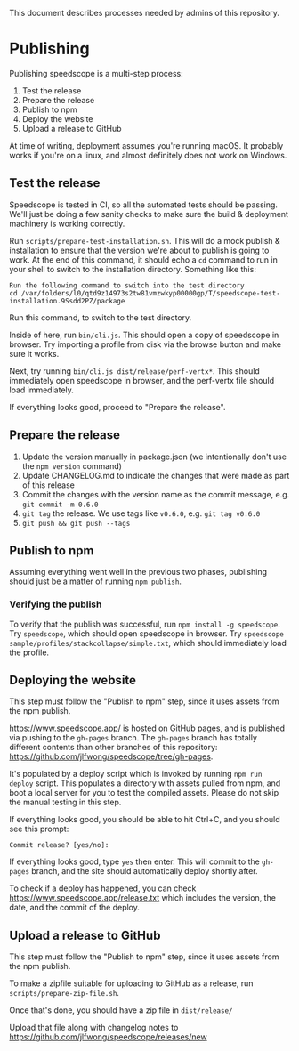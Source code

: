 This document describes processes needed by admins of this repository.

# Publishing

Publishing speedscope is a multi-step process:

1.  Test the release
2.  Prepare the release
3.  Publish to npm
4.  Deploy the website
5.  Upload a release to GitHub

At time of writing, deployment assumes you're running macOS. It probably
works if you're on a linux, and almost definitely does not work on Windows.

## Test the release

Speedscope is tested in CI, so all the automated tests should be passing. We'll
just be doing a few sanity checks to make sure the build & deployment machinery is working correctly.

Run `scripts/prepare-test-installation.sh`. This will do a mock publish &
installation to ensure that the version we're about to publish is going to
work. At the end of this command, it should echo a `cd` command to run in your shell
to switch to the installation directory. Something like this:

```
Run the following command to switch into the test directory
cd /var/folders/l0/qtd9z14973s2tw81vmzwkyp00000gp/T/speedscope-test-installation.9Ssdd2PZ/package
```

Run this command, to switch to the test directory.

Inside of here, run `bin/cli.js`. This should open a copy of speedscope in browser.
Try importing a profile from disk via the browse button and make sure it works.

Next, try running `bin/cli.js dist/release/perf-vertx*`. This should immediately open
speedscope in browser, and the perf-vertx file should load immediately.

If everything looks good, proceed to "Prepare the release".

## Prepare the release

1.  Update the version manually in package.json (we intentionally don't use the `npm version` command)
2.  Update CHANGELOG.md to indicate the changes that were made as part of this release
3.  Commit the changes with the version name as the commit message, e.g. `git commit -m 0.6.0`
4.  `git tag` the release. We use tags like `v0.6.0`, e.g. `git tag v0.6.0`
5.  `git push && git push --tags`

## Publish to npm

Assuming everything went well in the previous two phases, publishing should just be
a matter of running `npm publish`.

### Verifying the publish

To verify that the publish was successful, run `npm install -g speedscope`.
Try `speedscope`, which should open speedscope in browser.
Try `speedscope sample/profiles/stackcollapse/simple.txt`, which should immediately load the profile.

## Deploying the website

This step must follow the "Publish to npm" step, since it uses assets from
the npm publish.

https://www.speedscope.app/ is hosted on GitHub pages, and is published via pushing
to the `gh-pages` branch. The `gh-pages` branch has totally different contents than
other branches of this repository: https://github.com/jlfwong/speedscope/tree/gh-pages.

It's populated by a deploy script which is invoked by running `npm run deploy` script. This populates a directory with assets pulled from npm, and
boot a local server for you to test the compiled assets. Please do not skip
the manual testing in this step.

If everything looks good, you should be able to hit Ctrl+C, and you should see this prompt:

```
Commit release? [yes/no]:
```

If everything looks good, type `yes` then enter. This will commit to the `gh-pages` branch, and the site should automatically deploy shortly after.

To check if a deploy has happened, you can check https://www.speedscope.app/release.txt
which includes the version, the date, and the commit of the deploy.

## Upload a release to GitHub

This step must follow the "Publish to npm" step, since it uses assets from
the npm publish.

To make a zipfile suitable for uploading to GitHub as a release, run `scripts/prepare-zip-file.sh`.

Once that's done, you should have a zip file in `dist/release/`

Upload that file along with changelog notes to https://github.com/jlfwong/speedscope/releases/new
